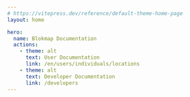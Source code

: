 ```yaml
---
# https://vitepress.dev/reference/default-theme-home-page
layout: home

hero:
  name: Blokmap Documentation
  actions:
    - theme: alt
      text: User Documentation
      link: /en/users/individuals/locations
    - theme: alt
      text: Developer Documentation
      link: /developers
---
```

